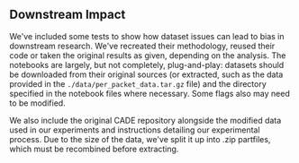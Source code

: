 ## Downstream Impact

We've included some tests to show how dataset issues can lead to bias in downstream research. We've recreated their methodology, reused their code or taken the original results as given, depending on the analysis. The notebooks are largely, but not completely, plug-and-play: datasets should be downloaded from their original sources (or extracted, such as the data provided in the `./data/per_packet_data.tar.gz` file) and the directory specified in the notebook files where necessary. Some flags also may need to be modified.

We also include the original CADE repository alongside the modified data used in our experiments and instructions detailing our experimental process. Due to the size of the data, we've split it up into .zip partfiles, which must be recombined before extracting.
